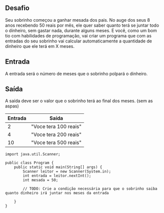 ## Desafio

Seu sobrinho começou a ganhar mesada dos pais. No auge dos seus 8 anos recebendo 50 reais por mês, ele quer saber quanto terá se juntar todo o dinheiro, sem gastar nada, durante alguns meses. E você, como um bom tio com habilidades de programação, vai criar um programa que com as entradas do seu sobrinho vai calcular automaticamente a quantidade de dinheiro que ele terá em X meses.

## Entrada

A entrada será o número de meses que o sobrinho polpará o dinheiro.

## Saída

A saída deve ser o valor que o sobrinho terá ao final dos meses. (sem as aspas)

| Entrada | Saída|
| ---|--- |
| 2  | "Voce tera 100 reais"|
| 4  | "Voce tera 200 reais"|
| 10 | "Voce tera 500 reais"|

```
import java.util.Scanner; 
    
public class Program {
    public static void main(String[] args) {
        Scanner leitor = new Scanner(System.in);
        int entrada = leitor.nextInt();
        int mesada = 50;
        
        // TODO: Crie a condição necessária para que o sobrinho saiba quanto dinheiro irá juntar nos meses da entrada

    }
}
```